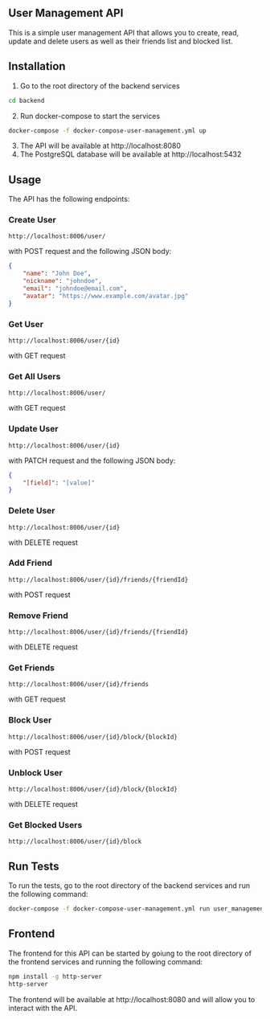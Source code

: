 ## User Management API

This is a simple user management API that allows you to create, read, update and delete users as well as their friends list and blocked list.

## Installation

1. Go to the root directory of the backend services

```bash
cd backend
```

2. Run docker-compose to start the services

```bash
docker-compose -f docker-compose-user-management.yml up
```

3. The API will be available at http://localhost:8080
4. The PostgreSQL database will be available at http://localhost:5432

## Usage

The API has the following endpoints:

### Create User

```http://localhost:8006/user/```

with POST request and the following JSON body:

```json
{
    "name": "John Doe",
    "nickname": "johndoe",
    "email": "johndoe@email.com",
    "avatar": "https://www.example.com/avatar.jpg"
}

```

### Get User

```http://localhost:8006/user/{id}```

with GET request

### Get All Users

```http://localhost:8006/user/```

with GET request

### Update User

```http://localhost:8006/user/{id}```

with PATCH request and the following JSON body:

```json
{
    "[field]": "[value]"
}

```

### Delete User

```http://localhost:8006/user/{id}```

with DELETE request

### Add Friend

```http://localhost:8006/user/{id}/friends/{friendId}```

with POST request

### Remove Friend

```http://localhost:8006/user/{id}/friends/{friendId}```

with DELETE request

### Get Friends

```http://localhost:8006/user/{id}/friends```

with GET request

### Block User

```http://localhost:8006/user/{id}/block/{blockId}```

with POST request

### Unblock User

```http://localhost:8006/user/{id}/block/{blockId}```

with DELETE request

### Get Blocked Users

```http://localhost:8006/user/{id}/block```


## Run Tests

To run the tests, go to the root directory of the backend services and run the following command:

```bash
docker-compose -f docker-compose-user-management.yml run user_management_api python3 manage.py test user_management_api
```

## Frontend

The frontend for this API can be started by goiung to the root directory of the frontend services and running the following command:

```bash
npm install -g http-server
http-server
```

The frontend will be available at http://localhost:8080 and will allow you to interact with the API.


